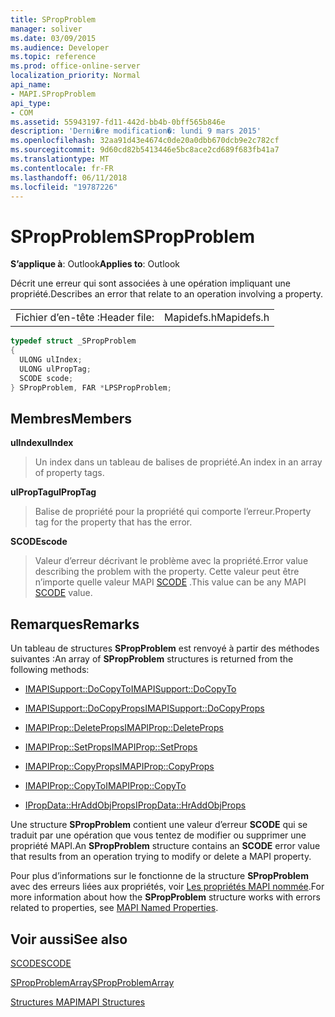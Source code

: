 ```yaml
---
title: SPropProblem
manager: soliver
ms.date: 03/09/2015
ms.audience: Developer
ms.topic: reference
ms.prod: office-online-server
localization_priority: Normal
api_name:
- MAPI.SPropProblem
api_type:
- COM
ms.assetid: 55943197-fd11-442d-bb4b-0bff565b846e
description: 'Derni�re modification�: lundi 9 mars 2015'
ms.openlocfilehash: 32aa91d43e4674c0de20a0dbb670dcb9e2c782cf
ms.sourcegitcommit: 9d60cd82b5413446e5bc8ace2cd689f683fb41a7
ms.translationtype: MT
ms.contentlocale: fr-FR
ms.lasthandoff: 06/11/2018
ms.locfileid: "19787226"
---
```

# <a name="spropproblem"></a><span data-ttu-id="e2c9c-103">SPropProblem</span><span class="sxs-lookup"><span data-stu-id="e2c9c-103">SPropProblem</span></span>

  
  
<span data-ttu-id="e2c9c-104">**S’applique à**: Outlook</span><span class="sxs-lookup"><span data-stu-id="e2c9c-104">**Applies to**: Outlook</span></span> 
  
<span data-ttu-id="e2c9c-105">Décrit une erreur qui sont associées à une opération impliquant une propriété.</span><span class="sxs-lookup"><span data-stu-id="e2c9c-105">Describes an error that relate to an operation involving a property.</span></span>
  
|||
|:-----|:-----|
|<span data-ttu-id="e2c9c-106">Fichier d’en-tête :</span><span class="sxs-lookup"><span data-stu-id="e2c9c-106">Header file:</span></span>  <br/> |<span data-ttu-id="e2c9c-107">Mapidefs.h</span><span class="sxs-lookup"><span data-stu-id="e2c9c-107">Mapidefs.h</span></span>  <br/> |
   
```cpp
typedef struct _SPropProblem
{
  ULONG ulIndex;
  ULONG ulPropTag;
  SCODE scode;
} SPropProblem, FAR *LPSPropProblem;

```

## <a name="members"></a><span data-ttu-id="e2c9c-108">Membres</span><span class="sxs-lookup"><span data-stu-id="e2c9c-108">Members</span></span>

 <span data-ttu-id="e2c9c-109">**ulIndex**</span><span class="sxs-lookup"><span data-stu-id="e2c9c-109">**ulIndex**</span></span>
  
> <span data-ttu-id="e2c9c-110">Un index dans un tableau de balises de propriété.</span><span class="sxs-lookup"><span data-stu-id="e2c9c-110">An index in an array of property tags.</span></span>
    
 <span data-ttu-id="e2c9c-111">**ulPropTag**</span><span class="sxs-lookup"><span data-stu-id="e2c9c-111">**ulPropTag**</span></span>
  
> <span data-ttu-id="e2c9c-112">Balise de propriété pour la propriété qui comporte l’erreur.</span><span class="sxs-lookup"><span data-stu-id="e2c9c-112">Property tag for the property that has the error.</span></span>
    
 <span data-ttu-id="e2c9c-113">**SCODE**</span><span class="sxs-lookup"><span data-stu-id="e2c9c-113">**scode**</span></span>
  
> <span data-ttu-id="e2c9c-114">Valeur d’erreur décrivant le problème avec la propriété.</span><span class="sxs-lookup"><span data-stu-id="e2c9c-114">Error value describing the problem with the property.</span></span> <span data-ttu-id="e2c9c-115">Cette valeur peut être n’importe quelle valeur MAPI [SCODE](scode.md) .</span><span class="sxs-lookup"><span data-stu-id="e2c9c-115">This value can be any MAPI [SCODE](scode.md) value.</span></span> 
    
## <a name="remarks"></a><span data-ttu-id="e2c9c-116">Remarques</span><span class="sxs-lookup"><span data-stu-id="e2c9c-116">Remarks</span></span>

<span data-ttu-id="e2c9c-117">Un tableau de structures **SPropProblem** est renvoyé à partir des méthodes suivantes :</span><span class="sxs-lookup"><span data-stu-id="e2c9c-117">An array of **SPropProblem** structures is returned from the following methods:</span></span> 
  
- [<span data-ttu-id="e2c9c-118">IMAPISupport::DoCopyTo</span><span class="sxs-lookup"><span data-stu-id="e2c9c-118">IMAPISupport::DoCopyTo</span></span>](imapisupport-docopyto.md)
    
- [<span data-ttu-id="e2c9c-119">IMAPISupport::DoCopyProps</span><span class="sxs-lookup"><span data-stu-id="e2c9c-119">IMAPISupport::DoCopyProps</span></span>](imapisupport-docopyprops.md)
    
- [<span data-ttu-id="e2c9c-120">IMAPIProp::DeleteProps</span><span class="sxs-lookup"><span data-stu-id="e2c9c-120">IMAPIProp::DeleteProps</span></span>](imapiprop-deleteprops.md)
    
- [<span data-ttu-id="e2c9c-121">IMAPIProp::SetProps</span><span class="sxs-lookup"><span data-stu-id="e2c9c-121">IMAPIProp::SetProps</span></span>](imapiprop-setprops.md)
    
- [<span data-ttu-id="e2c9c-122">IMAPIProp::CopyProps</span><span class="sxs-lookup"><span data-stu-id="e2c9c-122">IMAPIProp::CopyProps</span></span>](imapiprop-copyprops.md)
    
- [<span data-ttu-id="e2c9c-123">IMAPIProp::CopyTo</span><span class="sxs-lookup"><span data-stu-id="e2c9c-123">IMAPIProp::CopyTo</span></span>](imapiprop-copyto.md)
    
- [<span data-ttu-id="e2c9c-124">IPropData::HrAddObjProps</span><span class="sxs-lookup"><span data-stu-id="e2c9c-124">IPropData::HrAddObjProps</span></span>](ipropdata-hraddobjprops.md)
    
<span data-ttu-id="e2c9c-125">Une structure **SPropProblem** contient une valeur d’erreur **SCODE** qui se traduit par une opération que vous tentez de modifier ou supprimer une propriété MAPI.</span><span class="sxs-lookup"><span data-stu-id="e2c9c-125">An **SPropProblem** structure contains an **SCODE** error value that results from an operation trying to modify or delete a MAPI property.</span></span> 
  
<span data-ttu-id="e2c9c-126">Pour plus d’informations sur le fonctionne de la structure **SPropProblem** avec des erreurs liées aux propriétés, voir [Les propriétés MAPI nommée](mapi-named-properties.md).</span><span class="sxs-lookup"><span data-stu-id="e2c9c-126">For more information about how the **SPropProblem** structure works with errors related to properties, see [MAPI Named Properties](mapi-named-properties.md).</span></span> 
  
## <a name="see-also"></a><span data-ttu-id="e2c9c-127">Voir aussi</span><span class="sxs-lookup"><span data-stu-id="e2c9c-127">See also</span></span>



[<span data-ttu-id="e2c9c-128">SCODE</span><span class="sxs-lookup"><span data-stu-id="e2c9c-128">SCODE</span></span>](scode.md)
  
[<span data-ttu-id="e2c9c-129">SPropProblemArray</span><span class="sxs-lookup"><span data-stu-id="e2c9c-129">SPropProblemArray</span></span>](spropproblemarray.md)


[<span data-ttu-id="e2c9c-130">Structures MAPI</span><span class="sxs-lookup"><span data-stu-id="e2c9c-130">MAPI Structures</span></span>](mapi-structures.md)

